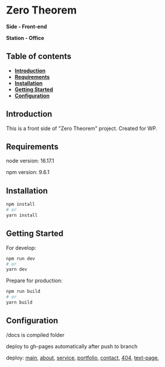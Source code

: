 # Zero Theorem

**Side - Front-end**

**Station - Office**

## Table of contents
- **[Introduction](#introduction)**
- **[Requirements](#requirements)**
- **[Installation](#installation)**
- **[Getting Started](#getting-started)**
- **[Configuration](#configuration)**

<h2 id="introduction">Introduction</h2>

This is a front side of "Zero Theorem" project. Created for WP.

<h2 id="requirements">Requirements</h2>

node version: 16.17.1

npm version: 9.6.1

<h2 id="installation">Installation</h2>

```bash
npm install
# or
yarn install
```

<h2 id="getting-started">Getting Started</h2>

For develop:

```bash
npm run dev
# or
yarn dev
```

Prepare for production:
```bash
npm run build
# or
yarn build
```

<h2 id="configuration">Configuration</h2>

/docs is compiled folder

deploy to gh-pages automatically after push to branch

deploy:
[main](https://presto-agency.github.io/Zero-Theorem/),
[about](https://presto-agency.github.io/Zero-Theorem/about-us.html),
[service](https://presto-agency.github.io/Zero-Theorem/service.html),
[portfolio](https://presto-agency.github.io/Zero-Theorem/portfolio.html),
[contact](https://presto-agency.github.io/Zero-Theorem/contact.html),
[404](https://presto-agency.github.io/Zero-Theorem/404.html),
[text-page](https://presto-agency.github.io/Zero-Theorem/text-page.html),
